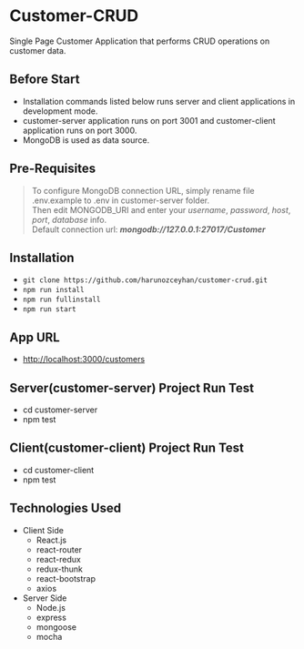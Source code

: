 # Customer-CRUD
Single Page Customer Application that performs CRUD operations on customer data.

## Before Start

- Installation commands listed below runs server and client applications in development mode.
- customer-server application runs on port 3001 and customer-client application runs on port 3000.
- MongoDB is used as data source.

## Pre-Requisites

>To configure MongoDB connection URL, simply rename file .env.example to .env in customer-server folder.  
Then edit MONGODB_URI and enter your _username_, _password_, _host_, _port_, _database_ info.  
Default connection url: **_mongodb://127.0.0.1:27017/Customer_**  

## Installation

- `git clone https://github.com/harunozceyhan/customer-crud.git`
- `npm run install`
- `npm run fullinstall`
- `npm run start`

## App URL

- [http://localhost:3000/customers](http://localhost:3000/customers)

## Server(customer-server) Project Run Test

- cd customer-server
- npm test

## Client(customer-client) Project Run Test

- cd customer-client
- npm test

## Technologies Used
- Client Side
    - React.js
    - react-router
    - react-redux
    - redux-thunk
    - react-bootstrap
    - axios
- Server Side
    - Node.js
    - express
    - mongoose
    - mocha
